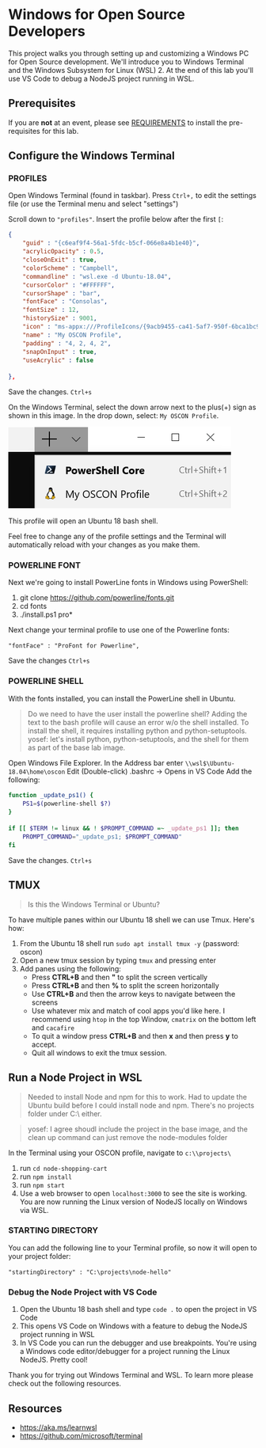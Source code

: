 # Windows for Open Source Developers

This project walks you through setting up and customizing a Windows PC for Open Source development.  We'll introduce you to Windows Terminal and the Windows Subsystem for Linux (WSL) 2. At the end of this lab you'll use VS Code to debug a NodeJS project running in WSL. 

## Prerequisites

If you are **not** at an event, please see [REQUIREMENTS](REQUIREMENTS.md) to install the pre-requisites for this lab.

## Configure the Windows Terminal

### PROFILES

Open Windows Terminal (found in taskbar). Press `Ctrl+,` to edit the settings file (or use the Terminal menu and select "settings")

Scroll down to `"profiles"`. Insert the profile below after the first `[`: <br/> 
```json
{
    "guid" : "{c6eaf9f4-56a1-5fdc-b5cf-066e8a4b1e40}",
    "acrylicOpacity" : 0.5,
    "closeOnExit" : true,
    "colorScheme" : "Campbell",
    "commandline" : "wsl.exe -d Ubuntu-18.04",
    "cursorColor" : "#FFFFFF",
    "cursorShape" : "bar",
    "fontFace" : "Consolas",
    "fontSize" : 12,
    "historySize" : 9001,
    "icon" : "ms-appx:///ProfileIcons/{9acb9455-ca41-5af7-950f-6bca1bc9722f}.png",
    "name" : "My OSCON Profile",
    "padding" : "4, 2, 4, 2",
    "snapOnInput" : true,
    "useAcrylic" : false
        
},
```
Save the changes. `Ctrl+s`

On the Windows Terminal, select the down arrow next to the plus(+) sign as shown in this image. In the drop down, select: `My OSCON Profile`. 

![drop down menu](./menudropdown.png)

This profile will open an Ubuntu 18 bash shell. 

Feel free to change any of the profile settings and the Terminal will automatically reload with your changes as you make them.

### POWERLINE FONT
Next we're going to install PowerLine fonts in Windows using PowerShell: 
1. git clone https://github.com/powerline/fonts.git
2. cd fonts
3. ./install.ps1 pro*

Next change your terminal profile to use one of the Powerline fonts:

`"fontFace" : "ProFont for Powerline",`

Save the changes `Ctrl+s`

### POWERLINE SHELL
With the fonts installed, you can install the PowerLine shell in Ubuntu.

> Do we need to have the user install the powerline shell? Adding the text to the bash profile will cause an error w/o the shell installed. To install the shell, it requires installing python and python-setuptools.
> yosef: let's install python, python-setuptools, and the shell for them as part of the base lab image.

Open Windows File Explorer.
In the Address bar enter `\\wsl$\Ubuntu-18.04\home\oscon`
Edit (Double-click) .bashrc -> Opens in VS Code
Add the following:

```bash
function _update_ps1() {
    PS1=$(powerline-shell $?)
}

if [[ $TERM != linux && ! $PROMPT_COMMAND =~ _update_ps1 ]]; then
    PROMPT_COMMAND="_update_ps1; $PROMPT_COMMAND"
fi
```
Save the changes. `Ctrl+s`


## TMUX
> Is this the Windows Terminal or Ubuntu?

To have multiple panes within our Ubuntu 18 shell we can use Tmux.  Here's how:
1. From the Ubuntu 18 shell run `sudo apt install tmux -y` (password: oscon)
2. Open a new tmux session by typing `tmux` and pressing enter
3. Add panes using the following:
    - Press **CTRL+B** and then **"** to split the screen vertically
    - Press **CTRL+B** and then **%** to split the screen horizontally
    - Use **CTRL+B** and then the arrow keys to navigate between the screens
    - Use whatever mix and match of cool apps you'd like here. I recommend using `htop` in the top Window, `cmatrix` on the bottom left and `cacafire`
    - To quit a window press **CTRL+B** and then **x** and then press **y** to accept. 
    - Quit all windows to exit the tmux session.

## Run a Node Project in WSL
> Needed to install Node and npm for this to work. Had to update the Ubuntu build before I could install node and npm. There's no projects folder under C:\\ either.

>yosef: I agree shoudl include the project in the base image, and the clean up command can just remove the node-modules folder

In the Terminal using your OSCON profile, navigate to
 `c:\\projects\`
1. run `cd node-shopping-cart`
2. run `npm install`
3. run `npm start`
4. Use a web browser to open `localhost:3000` to see the site is working.  You are now running  the Linux version of NodeJS locally on Windows via WSL. 

### STARTING DIRECTORY
You can add the following line to your Terminal profile, so now it will open to your project folder:

`"startingDirectory" : "C:\projects\node-hello"`

### Debug the Node Project with VS Code
1. Open the Ubuntu 18 bash shell and type `code .` to open the project in VS Code
2. This opens VS Code on Windows with a feature to debug the NodeJS project running in WSL
3. In VS Code you can run the debugger and use breakpoints.  You're using a Windows code editor/debugger for a project running the Linux NodeJS.  Pretty cool!

Thank you for trying out Windows Terminal and WSL.  To learn more please check out the following resources.

## Resources
- https://aka.ms/learnwsl
- https://github.com/microsoft/terminal

